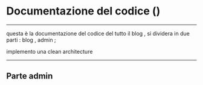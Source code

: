 # Documentazione del codice ()

---

questa è la documentazione del codice del tutto il blog , si dividera in due parti : blog , admin ;

implemento una clean architecture

---

## Parte admin 